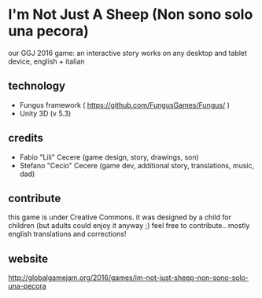 # I'm Not Just A Sheep (Non sono solo una pecora)
our GGJ 2016 game: an interactive story
works on any desktop and tablet device, english + italian

## technology
- Fungus framework ( https://github.com/FungusGames/Fungus/ )
- Unity 3D (v 5.3)

## credits
- Fabio "Lili" Cecere (game design, story, drawings, son)
- Stefano "Cecio" Cecere (game dev, additional story, translations, music, dad)

## contribute
this game is under Creative Commons. it was designed by a child for children (but adults could enjoy it anyway ;)
feel free to contribute.. mostly english translations and corrections!

## website
http://globalgamejam.org/2016/games/im-not-just-sheep-non-sono-solo-una-pecora
